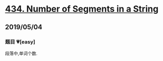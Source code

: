 # [434. Number of Segments in a String](https://leetcode.com/problems/number-of-segments-in-a-string/)

## 2019/05/04

### 题目 💗[easy]

段落中,单词个数.